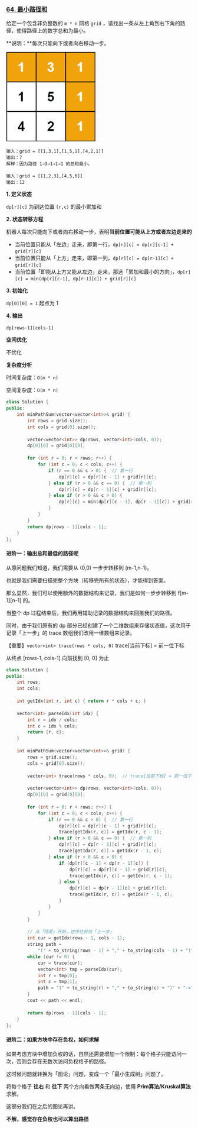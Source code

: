 ### [64. 最小路径和](https://leetcode-cn.com/problems/minimum-path-sum/)

给定一个包含非负整数的 `m * n` 网格 `grid` ，请找出一条从左上角到右下角的路径，使得路径上的数字总和为最小。

**说明：**每次只能向下或者向右移动一步。

![64](../../img/64.jpeg)

```
输入：grid = [[1,3,1],[1,5,1],[4,2,1]]
输出：7
解释：因为路径 1→3→1→1→1 的总和最小。

输入：grid = [[1,2,3],[4,5,6]]
输出：12
```

**1. 定义状态**

`dp[r][c]` 为到达位置 `(r,c)` 的最小累加和

**2. 状态转移方程**

机器人每次只能向下或者向右移动一步，表明**当前位置可能从上方或者左边走来的**

- 当前位置只能从「左边」走来，即第一行，`dp[r][c] = dp[r][c-1] + grid[r][c]`
- 当前位置只能从「上方」走来，即第一列，`dp[r][c] = dp[r-1][c] + grid[r][c]`
- 当前位置「即能从上方又能从左边」走来，那选「累加和最小的方向」，`dp[r][c] = min(dp[r][c-1], dp[r-1][c]) + grid[r][c]`

**3. 初始化**

`dp[0][0] = 1`  起点为 1

**4. 输出**

`dp[rows-1][cols-1] `

**空间优化**

不优化

**复杂度分析**

时间复杂度：`O(m * n)`

空间复杂度：`O(m * n)`

```cpp
class Solution {
public:
    int minPathSum(vector<vector<int>>& grid) {
        int rows = grid.size();
        int cols = grid[0].size();

        vector<vector<int>> dp(rows, vector<int>(cols, 0));
        dp[0][0] = grid[0][0];

        for (int r = 0; r < rows; r++) {
            for (int c = 0; c < cols; c++) {
                if (r == 0 && c > 0) {  // 第一行
                    dp[r][c] = dp[r][c - 1] + grid[r][c];
                } else if (r > 0 && c == 0) {  // 第一列
                    dp[r][c] = dp[r - 1][c] + grid[r][c];
                } else if (r > 0 && c > 0) {
                    dp[r][c] = min(dp[r][c - 1], dp[r - 1][c]) + grid[r][c];
                }
            }
        }
        return dp[rows - 1][cols - 1];
    }
};
```

#### 进阶一：输出总和最低的路径呢

从原问题我们知道，我们需要从 (0,0) 一步步转移到 (m-1,n-1)。

也就是我们需要扫描完整个方块（转移完所有的状态），才能得到答案。

那么显然，我们可以使用额外的数据结构来记录，我们是如何一步步转移到 f[m-1][n-1] 的。

当整个 dp 过程结束后，我们再用辅助记录的数据结构来回推我们的路径。

同时，由于我们原有的 dp 部分已经创建了一个二维数组来存储状态值，这次用于记录「上一步」的 trace 数组我们改用一维数组来记录。

【重要】`vector<int> trace(rows * cols, 0)`  trace[当前下标] = 前一位下标

从终点 [rows-1, cols-1] 向前找到 [0, 0] 为止

```cpp
class Solution {
public:
    int rows;
    int cols;

    int getIdx(int r, int c) { return r * cols + c; }

    vector<int> parseIdx(int idx) {
        int r = idx / cols;
        int c = idx % cols;
        return {r, c};
    }

    int minPathSum(vector<vector<int>>& grid) {
        rows = grid.size();
        cols = grid[0].size();

        vector<int> trace(rows * cols, 0);  // trace[当前下标] = 前一位下标

        vector<vector<int>> dp(rows, vector<int>(cols, 0));
        dp[0][0] = grid[0][0];

        for (int r = 0; r < rows; r++) {
            for (int c = 0; c < cols; c++) {
                if (r == 0 && c > 0) {  // 第一行
                    dp[r][c] = dp[r][c - 1] + grid[r][c];
                    trace[getIdx(r, c)] = getIdx(r, c - 1);
                } else if (r > 0 && c == 0) {  // 第一列
                    dp[r][c] = dp[r - 1][c] + grid[r][c];
                    trace[getIdx(r, c)] = getIdx(r - 1, c);
                } else if (r > 0 && c > 0) {
                    if (dp[r][c - 1] < dp[r - 1][c]) {
                        dp[r][c] = dp[r][c - 1] + grid[r][c];
                        trace[getIdx(r, c)] = getIdx(r, c - 1);
                    } else {
                        dp[r][c] = dp[r - 1][c] + grid[r][c];
                        trace[getIdx(r, c)] = getIdx(r - 1, c);
                    }
                }
            }
        }

        // 从「结尾」开始，逆序往前找「上一步」
        int cur = getIdx(rows - 1, cols - 1);
        string path =
            "(" + to_string(rows - 1) + "," + to_string(cols - 1) + ")";
        while (cur != 0) {
            cur = trace[cur];
            vector<int> tmp = parseIdx(cur);
            int r = tmp[0];
            int c = tmp[1];
            path = "(" + to_string(r) + "," + to_string(c) + ")" + "->" + path;
        }
        cout << path << endl;

        return dp[rows - 1][cols - 1];
    }
};
```

#### 进阶二：如果方块中存在负权，如何求解

如果考虑方块中增加负权的话，自然还需要增加一个限制：每个格子只能访问一次，否则会存在无数次访问负权格子的路径。

这时候问题就转换为「图论」问题，变成一个「最小生成树」问题了。

将每个格子 **往右** 和 **往下** 两个方向看做两条无向边，使用 **Prim算法/Kruskal算法** 求解。

这部分我们在之后的图论再讲。

**不解，感觉存在负权也可以算出路径**

